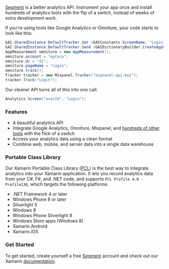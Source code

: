 [Segment](https://segment.io) is a better analytics API. Instrument your app once and install hundreds of analytics tools with the flip of a switch, instead of weeks of extra development work.

If you're using tools like Google Analytics or Omniture, your code starts to look like this:

```csharp
GAI.SharedInstance.DefaultTracker.Set (GAIConstants.ScreenName, "Login");
GAI.SharedInstance.DefaultTracker.Send (GAIDictionaryBuilder.CreateAppView ().Build ());
AppMeasurement omniture = new AppMeasurement();
omniture.account = "myCorp";
omniture.dc = "d1";
omniture.pageName = "Login";
omniture.track();
Tracker tracker = new Mixpanel.Tracker("mipxanel-api-key");
tracker.Track("Login");
```

Our cleaner API turns all of this into one call: 

```csharp
Analytics.Screen("userId", "Login");
```

### Features

- A beautiful analytics API 
- Integrate Google Analytics, Omniture, Mixpanel, and [hundreds of other tools](https://segment.io/integrations) with the flick of a switch
- Access your analytics data using a clean format
- Combine web, mobile, and server data into a single data warehouse

### Portable Class Library

Our Xamarin Portable Class Library ([PCL](http://developer.xamarin.com/guides/cross-platform/application_fundamentals/pcl/)) is the best way to integrate analytics into your Xamarin application. It lets you record analytics data from your C#, F#, and .NET code, and supports `PCL Profile 4.0 - Profile136`, which targets the following platforms:

- .NET Framework 4 or later
- Windows Phone 8 or later
- Silverlight 5
- Windows 8
- Windows Phone Silverlight 8
- Windows Store apps (Windows 8)
- Xamarin.Android
- Xamarin.iOS

### Get Started

To get started, create yourself a free [Segment](https://segment.io) account and check out our Xamarin [documentation](https://segment.io/docs/libraries/xamarin).

